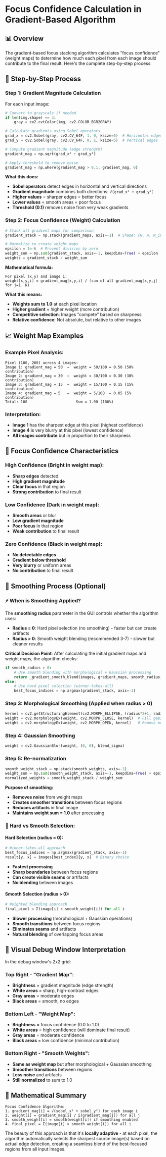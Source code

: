 # Focus Confidence Calculation in Gradient-Based Algorithm

## 📊 Overview
The gradient-based focus stacking algorithm calculates "focus confidence" (weight maps) to determine how much each pixel from each image should contribute to the final result. Here's the complete step-by-step process:

## 🔬 Step-by-Step Process

### Step 1: Gradient Magnitude Calculation
For each input image:

```python
# Convert to grayscale if needed
if len(img.shape) == 3:
    gray = cv2.cvtColor(img, cv2.COLOR_BGR2GRAY)

# Calculate gradients using Sobel operators
grad_x = cv2.Sobel(gray, cv2.CV_64F, 1, 0, ksize=5)  # Horizontal edges
grad_y = cv2.Sobel(gray, cv2.CV_64F, 0, 1, ksize=5)  # Vertical edges

# Compute gradient magnitude (edge strength)
gradient_mag = np.sqrt(grad_x² + grad_y²)

# Apply threshold to remove noise
gradient_mag = np.where(gradient_mag > 0.1, gradient_mag, 0)
```

**What this does:**
- **Sobel operators** detect edges in horizontal and vertical directions
- **Gradient magnitude** combines both directions: `√(grad_x² + grad_y²)`
- **Higher values** = sharper edges = better focus
- **Lower values** = smooth areas = poor focus
- **Threshold (0.1)** removes noise from very weak gradients

### Step 2: Focus Confidence (Weight) Calculation
```python
# Stack all gradient maps for comparison
gradient_stack = np.stack(gradient_maps, axis=-1)  # Shape: (H, W, N_images)

# Normalize to create weight maps
epsilon = 1e-6  # Prevent division by zero
weight_sum = np.sum(gradient_stack, axis=-1, keepdims=True) + epsilon
weights = gradient_stack / weight_sum
```

**Mathematical formula:**
```
For pixel (x,y) and image i:
weight[x,y,i] = gradient_mag[x,y,i] / (sum of all gradient_mag[x,y,j] for j=1..N)
```

**What this means:**
- **Weights sum to 1.0** at each pixel location
- **Higher gradient** = higher weight (more contribution)
- **Competitive selection**: Images "compete" based on sharpness
- **Relative confidence**: Not absolute, but relative to other images

## 📈 Weight Map Examples

### Example Pixel Analysis:
```
Pixel (100, 200) across 4 images:
Image 1: gradient_mag = 50  →  weight = 50/100 = 0.50 (50% contribution)
Image 2: gradient_mag = 30  →  weight = 30/100 = 0.30 (30% contribution) 
Image 3: gradient_mag = 15  →  weight = 15/100 = 0.15 (15% contribution)
Image 4: gradient_mag = 5   →  weight = 5/100  = 0.05 (5% contribution)
Total: 100                      Sum = 1.00 (100%)
```

### Interpretation:
- **Image 1** has the sharpest edge at this pixel (highest confidence)
- **Image 4** is very blurry at this pixel (lowest confidence)
- **All images contribute** but in proportion to their sharpness

## 🎯 Focus Confidence Characteristics

### High Confidence (Bright in weight map):
- **Sharp edges** detected
- **High gradient magnitude** 
- **Clear focus** in that region
- **Strong contribution** to final result

### Low Confidence (Dark in weight map):
- **Smooth areas** or blur
- **Low gradient magnitude**
- **Poor focus** in that region  
- **Weak contribution** to final result

### Zero Confidence (Black in weight map):
- **No detectable edges**
- **Gradient below threshold**
- **Very blurry** or uniform areas
- **No contribution** to final result

## 🔧 Smoothing Process (Optional)

### ⚡ When is Smoothing Applied?
The **smoothing radius** parameter in the GUI controls whether the algorithm uses:
- **Radius = 0**: Hard pixel selection (no smoothing) - faster but can create artifacts
- **Radius > 0**: Smooth weight blending (recommended 3-7) - slower but cleaner results

**Critical Decision Point**: After calculating the initial gradient maps and weight maps, the algorithm checks:
```python
if smooth_radius > 0:
    # Use smooth blending with morphological + Gaussian processing
    return _gradient_smooth_blend(images, gradient_maps, smooth_radius, blend_sigma)
else:
    # Use hard pixel selection (winner-takes-all)
    best_focus_indices = np.argmax(gradient_stack, axis=-1)
```

### Step 3: Morphological Smoothing (Applied when radius > 0)
```python
kernel = cv2.getStructuringElement(cv2.MORPH_ELLIPSE, (radius*2+1, radius*2+1))
weight = cv2.morphologyEx(weight, cv2.MORPH_CLOSE, kernel)  # Fill gaps
weight = cv2.morphologyEx(weight, cv2.MORPH_OPEN, kernel)   # Remove noise
```

### Step 4: Gaussian Smoothing  
```python
weight = cv2.GaussianBlur(weight, (0, 0), blend_sigma)
```

### Step 5: Re-normalization
```python
smooth_weight_stack = np.stack(smooth_weights, axis=-1)
weight_sum = np.sum(smooth_weight_stack, axis=-1, keepdims=True) + epsilon
normalized_weights = smooth_weight_stack / weight_sum
```

**Purpose of smoothing:**
- **Removes noise** from weight maps
- **Creates smoother transitions** between focus regions
- **Reduces artifacts** in final image
- **Maintains weight sum = 1.0** after processing

### 🎯 Hard vs Smooth Selection:

#### Hard Selection (radius = 0):
```python
# Winner-takes-all approach
best_focus_indices = np.argmax(gradient_stack, axis=-1)
result[y, x] = images[best_index][y, x]  # Binary choice
```
- **Fastest processing**
- **Sharp boundaries** between focus regions
- **Can create visible seams** or artifacts
- **No blending** between images

#### Smooth Selection (radius > 0):
```python
# Weighted blending approach  
final_pixel = Σ(image[i] × smooth_weight[i]) for all i
```
- **Slower processing** (morphological + Gaussian operations)
- **Smooth transitions** between focus regions
- **Eliminates seams** and artifacts
- **Natural blending** of overlapping focus areas

## 🎨 Visual Debug Window Interpretation

In the debug window's 2x2 grid:

### Top Right - "Gradient Map":
- **Brightness** = gradient magnitude (edge strength)
- **White areas** = sharp, high-contrast edges
- **Gray areas** = moderate edges  
- **Black areas** = smooth, no edges

### Bottom Left - "Weight Map":
- **Brightness** = focus confidence (0.0 to 1.0)
- **White areas** = high confidence (will dominate final result)
- **Gray areas** = moderate confidence  
- **Black areas** = low confidence (minimal contribution)

### Bottom Right - "Smooth Weights":
- **Same as weight map** but after morphological + Gaussian smoothing
- **Smoother transitions** between regions
- **Less noise** and artifacts
- **Still normalized** to sum to 1.0

## 🧮 Mathematical Summary

```
Focus Confidence Algorithm:
1. gradient_mag[i] = √(sobel_x² + sobel_y²) for each image i
2. weight[i] = gradient_mag[i] / Σ(gradient_mag[j]) for all j
3. smooth_weight[i] = smooth(weight[i]) if smoothing enabled
4. final_pixel = Σ(image[i] × smooth_weight[i]) for all i
```

The beauty of this approach is that it's **locally adaptive** - at each pixel, the algorithm automatically selects the sharpest source image(s) based on actual edge detection, creating a seamless blend of the best-focused regions from all input images.
